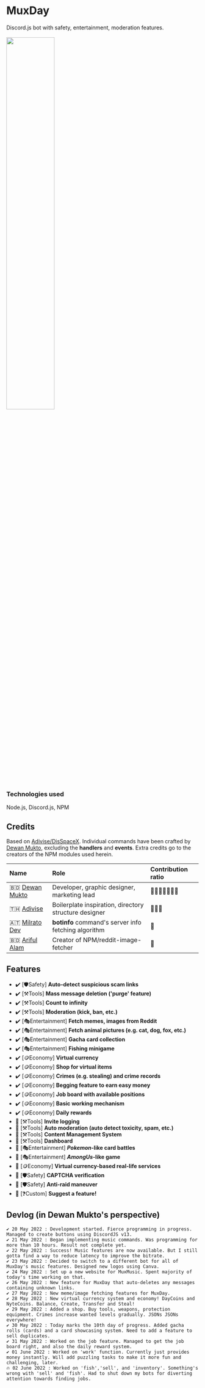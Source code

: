 # MuxDay
Discord.js bot with safety, entertainment, moderation features. <br /><br />
<img src="https://muxday.muxsites.com/assets/images/MuxDay_bot_banner.png" width="50%">

### Technologies used
Node.js, Discord.js, NPM

## Credits
Based on [Adivise/DisSpaceX](https://github.com/Adivise/DisSpaceX).
Individual commands have been crafted by [Dewan Mukto](), excluding the **handlers** and **events**.
Extra credits go to the creators of the NPM modules used herein.

|Name|Role|Contribution ratio|
|:---|:---|:---|
|🇧🇩️ [Dewan Mukto](https://github.com/dmimukto)|Developer, graphic designer, marketing lead|🏅🏅🏅🏅🏅🏅🏅|
|🇹🇭️ [Adivise](https://github.com/Adivise/)|Boilerplate inspiration, directory structure designer|🏅🏅🏅|
|🇦🇹 [Milrato Dev](https://github.com/Tomato6966)|**botinfo** command's server info fetching algorithm|🏅|
|🇧🇩️ [Ariful Alam](https://github.com/arifszn)|Creator of NPM/reddit-image-fetcher|🏅|


## Features
- ✔️ [🛡️Safety] **Auto-detect suspicious scam links**
- ✔️ [⚒️Tools] **Mass message deletion ('purge' feature)**
- ✔️ [⚒️Tools] **Count to infinity**
- ✔️ [⚒️Tools] **Moderation (kick, ban, etc.)**
- ✔️ [🎭Entertainment] **Fetch memes, images from Reddit**
- ✔️ [🎭Entertainment] **Fetch animal pictures (e.g. cat, dog, fox, etc.)**
- ✔️ [🎭Entertainment] **Gacha card collection**
- ✔️ [🎭Entertainment] **Fishing minigame**
- ✔️ [🪙Economy] **Virtual currency**
- ✔️ [🪙Economy] **Shop for virtual items**
- ✔️ [🪙Economy] **Crimes (e.g. stealing) and crime records**
- ✔️ [🪙Economy] **Begging feature to earn easy money**
- ✔️ [🪙Economy] **Job board with available positions**
- ✔️ [🪙Economy] **Basic working mechanism**
- ✔️ [🪙Economy] **Daily rewards**
- 🚧 [⚒️Tools] **Invite logging**
- 🚧 [⚒️Tools] **Auto moderation (auto detect toxicity, spam, etc.)**
- 🚧 [⚒️Tools] **Content Management System**
- 🚧 [⚒️Tools] **Dashboard**
- 🚧 [🎭Entertainment] ***Pokemon*-like card battles**
- 🚧 [🎭Entertainment] ***AmongUs*-like game**
- 🚧 [🪙Economy] **Virtual currency-based real-life services**
- 🚧 [🛡️Safety] **CAPTCHA verification**
- 🚧 [🛡️Safety] **Anti-raid maneuver**
- 🚧 [❓Custom] **Suggest a feature!**

## Devlog (in Dewan Mukto's perspective)
```
✔️ 20 May 2022 : Development started. Fierce programming in progress. Managed to create buttons using DiscordJS v13.
✔️ 21 May 2022 : Began implementing music commands. Was programming for more than 10 hours. Result not complete yet.
✔️ 22 May 2022 : Success! Music features are now available. But I still gotta find a way to reduce latency to improve the bitrate.
✔️ 23 May 2022 : Decided to switch to a different bot for all of MuxDay's music features. Designed new logos using Canva.
✔️ 24 May 2022 : Set up a new website for MuxMusic. Spent majority of today's time working on that.
✔️ 26 May 2022 : New feature for MuxDay that auto-deletes any messages containing unknown links.
✔️ 27 May 2022 : New meme/image fetching features for MuxDay.
✔️ 28 May 2022 : New virtual currency system and economy! DayCoins and NyteCoins. Balance, Create, Transfer and Steal!
✔️ 29 May 2022 : Added a shop. Buy tools, weapons, protection equipment. Crimes increase wanted levels gradually. JSONs JSONs everywhere!
✔️ 30 May 2022 : Today marks the 10th day of progress. Added gacha rolls (cards) and a card showcasing system. Need to add a feature to sell duplicates.
✔️ 31 May 2022 : Worked on the job feature. Managed to get the job board right, and also the daily reward system.
✔️ 01 June 2022 : Worked on 'work' function. Currently just provides money instantly. Will add puzzling tasks to make it more fun and challenging, later.
🔥 02 June 2022 : Worked on 'fish','sell', and 'inventory'. Something's wrong with 'sell' and 'fish'. Had to shut down my bots for diverting attention towards finding jobs.
```
